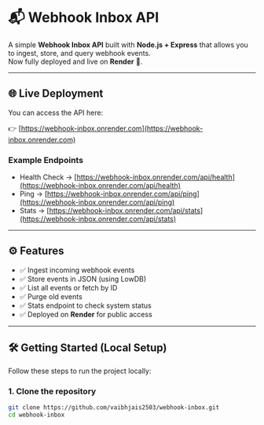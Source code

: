 # 📬 Webhook Inbox API

A simple **Webhook Inbox API** built with **Node.js + Express** that allows you to ingest, store, and query webhook events.  
Now fully deployed and live on **Render** 🚀.

---

## 🌐 Live Deployment
You can access the API here:

👉 [https://webhook-inbox.onrender.com](https://webhook-inbox.onrender.com)

### Example Endpoints
- Health Check → [https://webhook-inbox.onrender.com/api/health](https://webhook-inbox.onrender.com/api/health)  
- Ping → [https://webhook-inbox.onrender.com/api/ping](https://webhook-inbox.onrender.com/api/ping)  
- Stats → [https://webhook-inbox.onrender.com/api/stats](https://webhook-inbox.onrender.com/api/stats)  

---

## ⚙️ Features
- ✅ Ingest incoming webhook events  
- ✅ Store events in JSON (using LowDB)  
- ✅ List all events or fetch by ID  
- ✅ Purge old events  
- ✅ Stats endpoint to check system status  
- ✅ Deployed on **Render** for public access  

---

## 🛠️ Getting Started (Local Setup)

Follow these steps to run the project locally:

### 1. Clone the repository
```bash
git clone https://github.com/vaibhjais2503/webhook-inbox.git
cd webhook-inbox
